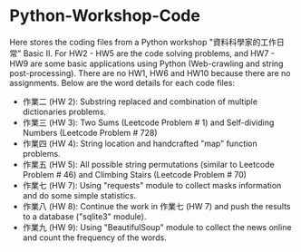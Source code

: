 # Python-Workshop-Code
Here stores the coding files from a Python workshop "資料科學家的工作日常" Basic II. For HW2 - HW5 are the code solving problems, and HW7 - HW9 are some basic applications using Python (Web-crawling and string post-processing). There are no HW1, HW6 and HW10 because there are no assignments. Below are the word details for each code files:

* 作業二 (HW 2): Substring replaced and combination of multiple dictionaries problems.
* 作業三 (HW 3): Two Sums (Leetcode Problem # 1) and Self-dividing Numbers (Leetcode Problem # 728)
* 作業四 (HW 4): String location and handcrafted "map" function problems.
* 作業五 (HW 5): All possible string permutations (similar to Leetcode Problem # 46) and Climbing Stairs (Leetcode Problem # 70)
* 作業七 (HW 7): Using "requests" module to collect masks information and do some simple statistics.
* 作業八 (HW 8): Continue the work in 作業七 (HW 7) and push the results to a database ("sqlite3" module).
* 作業九 (HW 9): Using "BeautifulSoup" module to collect the news online and count the frequency of the words.
